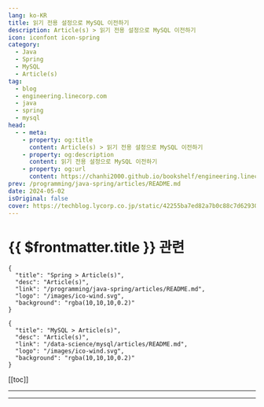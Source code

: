 ```yaml
---
lang: ko-KR
title: 읽기 전용 설정으로 MySQL 이전하기
description: Article(s) > 읽기 전용 설정으로 MySQL 이전하기
icon: iconfont icon-spring
category: 
  - Java
  - Spring
  - MySQL
  - Article(s)
tag: 
  - blog
  - engineering.linecorp.com
  - java
  - spring
  - mysql
head:
  - - meta:
    - property: og:title
      content: Article(s) > 읽기 전용 설정으로 MySQL 이전하기
    - property: og:description
      content: 읽기 전용 설정으로 MySQL 이전하기
    - property: og:url
      content: https://chanhi2000.github.io/bookshelf/engineering.linecorp.com/migrate-mysql-with-read-only-mode.html
prev: /programming/java-spring/articles/README.md
date: 2024-05-02
isOriginal: false
cover: https://techblog.lycorp.co.jp/static/42255ba7ed82a7b0c88c7d62930764c5/7d66e/1714614768494.png
---
```


# {{ $frontmatter.title }} 관련

```component VPCard
{
  "title": "Spring > Article(s)",
  "desc": "Article(s)",
  "link": "/programming/java-spring/articles/README.md",
  "logo": "/images/ico-wind.svg",
  "background": "rgba(10,10,10,0.2)"
}
```

```component VPCard
{
  "title": "MySQL > Article(s)",
  "desc": "Article(s)",
  "link": "/data-science/mysql/articles/README.md",
  "logo": "/images/ico-wind.svg",
  "background": "rgba(10,10,10,0.2)"
}
```

[[toc]]

---

<SiteInfo
  name="읽기 전용 설정으로 MySQL 이전하기"
  desc="안녕하세요. VOOM Server Unit에서 LINE VOOM 서비스를 개발하고 있는 서용준입니다. LINE VOOM 서비스는 메인 콘텐츠인 포스트를 저장하기 위해 My..."
  url="https://techblog.lycorp.co.jp/ko/migrate-mysql-with-read-only-mode"
  logo="https://engineering.linecorp.com/favicon-32x32.png?v=6d6085f233d02c34273fa8a8849b502a"
  preview="https://techblog.lycorp.co.jp/static/42255ba7ed82a7b0c88c7d62930764c5/7d66e/1714614768494.png"/>

<!-- TODO: 작성 -->

---

<TagLinks />